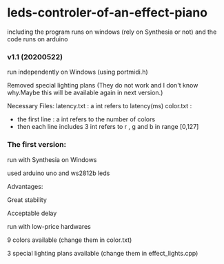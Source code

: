 # leds-controler-of-an-effect-piano
including the program runs on windows (rely on Synthesia or not) and the code runs on arduino

### v1.1 (20200522)

run independently on Windows (using portmidi.h)

Removed special lighting plans (They do not work and I don't know why.Maybe this will be available again in next version.)

Necessary Files:
latency.txt : a int refers to latency(ms)
color.txt :
  - the first line : a int refers to the number of colors
  - then each line includes 3 int refers to r , g and b in range [0,127]

### The first version:

run with Synthesia on Windows

used arduino uno and ws2812b leds

Advantages:

Great stability

Acceptable delay

run with low-price hardwares

9 colors available (change them in color.txt)

3 special lighting plans available (change them in effect_lights.cpp)

